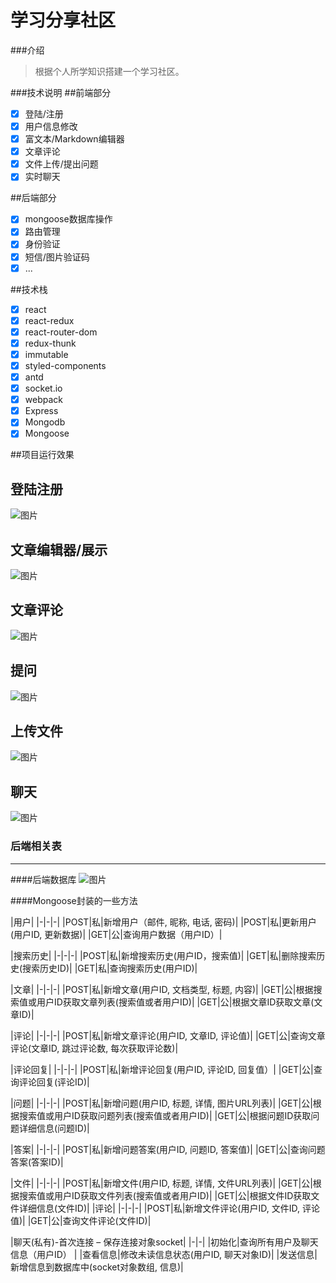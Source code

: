 # 学习分享社区

###介绍
>根据个人所学知识搭建一个学习社区。

###技术说明
##前端部分
- [x] 登陆/注册
- [x] 用户信息修改
- [x] 富文本/Markdown编辑器
- [x] 文章评论
- [x] 文件上传/提出问题
- [x] 实时聊天

##后端部分
- [x] mongoose数据库操作
- [x] 路由管理
- [x] 身份验证
- [x] 短信/图片验证码
- [x] ...

##技术栈
- [x] react
- [x] react-redux
- [x] react-router-dom
- [x] redux-thunk
- [x] immutable
- [x] styled-components
- [x] antd
- [x] socket.io
- [x] webpack
- [x] Express
- [x] Mongodb
- [x] Mongoose

##项目运行效果

## 登陆注册

![图片](./img/login.gif)

## 文章编辑器/展示

![图片](./img/paper.gif)

## 文章评论

![图片](./img/comment.gif)

## 提问

![图片](./img/question.gif)

## 上传文件

![图片](./img/upload.gif)

## 聊天

![图片](./img/imes.gif)


### 后端相关表

------------------
####后端数据库
![图片](./img/database.jpg)

####Mongoose封装的一些方法

|用户|
|-|-|-|
|POST|私|新增用户（邮件, 昵称, 电话, 密码)|
|POST|私|更新用户(用户ID, 更新数据)|
|GET|公|查询用户数据（用户ID）|


|搜索历史|
|-|-|-|
|POST|私|新增搜索历史(用户ID，搜索值)|
|GET|私|删除搜索历史(搜索历史ID)|
|GET|私|查询搜索历史(用户ID)|


|文章|
|-|-|-|
|POST|私|新增文章(用户ID, 文档类型, 标题,  内容)|
|GET|公|根据搜索值或用户ID获取文章列表(搜索值或者用户ID)|
|GET|公|根据文章ID获取文章(文章ID)|

|评论|
|-|-|-|
|POST|私|新增文章评论(用户ID, 文章ID,  评论值)|
|GET|公|查询文章评论(文章ID, 跳过评论数, 每次获取评论数)|

|评论回复|
|-|-|-|
|POST|私|新增评论回复(用户ID, 评论ID,  回复值）|
|GET|公|查询评论回复(评论ID)|

|问题|
|-|-|-|
|POST|私|新增问题(用户ID, 标题, 详情, 图片URL列表)|
|GET|公|根据搜索值或用户ID获取问题列表(搜索值或者用户ID)|
|GET|公|根据问题ID获取问题详细信息(问题ID)|

|答案|
|-|-|-|
|POST|私|新增问题答案(用户ID, 问题ID,  答案值)|
|GET|公|查询问题答案(答案ID)|


|文件|
|-|-|-|
|POST|私|新增文件(用户ID, 标题, 详情, 文件URL列表)|
|GET|公|根据搜索值或用户ID获取文件列表(搜索值或者用户ID)|
|GET|公|根据文件ID获取文件详细信息(文件ID)|
|评论|
|-|-|-|
|POST|私|新增文件评论(用户ID, 文件ID,  评论值)|
|GET|公|查询文件评论(文件ID)|


|聊天(私有)-首次连接 – 保存连接对象socket|
|-|-|
|初始化|查询所有用户及聊天信息（用户ID） |
|查看信息|修改未读信息状态(用户ID, 聊天对象ID)|
|发送信息|新增信息到数据库中(socket对象数组, 信息)|


